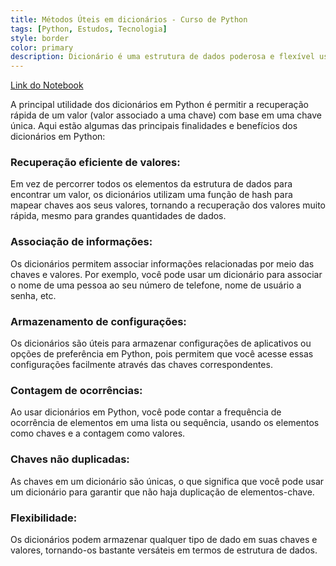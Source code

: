 ```yaml
---
title: Métodos Úteis em dicionários - Curso de Python
tags: [Python, Estudos, Tecnologia]
style: border
color: primary
description: Dicionário é uma estrutura de dados poderosa e flexível usada para armazenar pares de chave-valor.
---
```


[Link do Notebook](https://colab.research.google.com/github/Vanessamachado93/Python-Impressionador-Hashtag/blob/main/Dicionario_05.ipynb)

A principal utilidade dos dicionários em Python é permitir a recuperação rápida de um valor (valor associado a uma chave) com base em uma chave única. Aqui estão algumas das principais finalidades e benefícios dos dicionários em Python:

### Recuperação eficiente de valores:<br> 
Em vez de percorrer todos os elementos da estrutura de dados para encontrar um valor, os dicionários utilizam uma função de hash para mapear chaves aos seus valores, tornando a recuperação dos valores muito rápida, mesmo para grandes quantidades de dados.

### Associação de informações: <br>
Os dicionários permitem associar informações relacionadas por meio das chaves e valores. Por exemplo, você pode usar um dicionário para associar o nome de uma pessoa ao seu número de telefone, nome de usuário a senha, etc.

### Armazenamento de configurações: <br>
Os dicionários são úteis para armazenar configurações de aplicativos ou opções de preferência em Python, pois permitem que você acesse essas configurações facilmente através das chaves correspondentes.

### Contagem de ocorrências: <br> 
Ao usar dicionários em Python, você pode contar a frequência de ocorrência de elementos em uma lista ou sequência, usando os elementos como chaves e a contagem como valores.

### Chaves não duplicadas:<br>

As chaves em um dicionário são únicas, o que significa que você pode usar um dicionário para garantir que não haja duplicação de elementos-chave.

### Flexibilidade: <br>
 Os dicionários podem armazenar qualquer tipo de dado em suas chaves e valores, tornando-os bastante versáteis em termos de estrutura de dados.